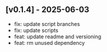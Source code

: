 
## [v0.1.4] - 2025-06-03
- fix: update script branches
- fix: update scripts
- feat: update readme and versioning
- feat: rm unused dependency

